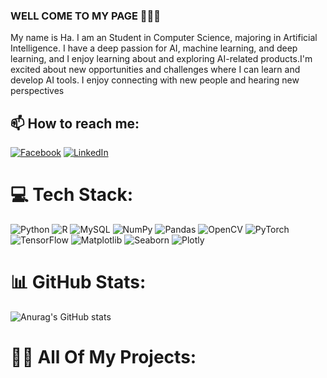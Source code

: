 ### WELL COME TO MY PAGE 👋👋👋
My name is Ha. I am an Student in Computer Science, majoring in Artificial Intelligence. I have a deep passion for AI, machine learning, and deep learning, and I enjoy learning about and exploring AI-related products.I'm excited about new opportunities and challenges where I can learn and develop AI tools. I enjoy connecting with new people and hearing new perspectives

## 📫 How to reach me:
[![Facebook](https://img.shields.io/badge/Facebook-%231877F2.svg?logo=Facebook&logoColor=white)](#)
[![LinkedIn](https://img.shields.io/badge/LinkedIn-%230077B5.svg?logo=linkedin&logoColor=white)](#)

# 💻 Tech Stack:
![Python](https://img.shields.io/badge/python-3670A0?style=plastic&logo=python&logoColor=ffdd54)
![R](https://img.shields.io/badge/R-276DC3?style=plastic&logo=r&logoColor=white)
![MySQL](https://img.shields.io/badge/mysql-%2300000f.svg?style=plastic&logo=mysql&logoColor=white) 
![NumPy](https://img.shields.io/badge/numpy-%23013243.svg?style=plastic&logo=numpy&logoColor=white) 
![Pandas](https://img.shields.io/badge/pandas-%23150458.svg?style=plastic&logo=pandas&logoColor=white)
![OpenCV](https://img.shields.io/badge/OpenCV-%23white.svg?style=plastic&logo=opencv&logoColor=white)
![PyTorch](https://img.shields.io/badge/PyTorch-%23EE4C2C.svg?style=plastic&logo=PyTorch&logoColor=white)
![TensorFlow](https://img.shields.io/badge/TensorFlow-%23FF6F00.svg?style=plastic&logo=TensorFlow&logoColor=white)
![Matplotlib](https://img.shields.io/badge/Matplotlib-%23ffffff.svg?style=plastic&logo=Matplotlib&logoColor=black)
![Seaborn](https://img.shields.io/badge/Seaborn-%2300287B.svg?style=plastic&logo=Seaborn&logoColor=white)
![Plotly](https://img.shields.io/badge/Plotly-%233F4F75.svg?style=plastic&logo=Plotly&logoColor=white)
# 📊 GitHub Stats:
![Anurag's GitHub stats](https://github-readme-stats.vercel.app/api?username=nguyendinhhieu1309&theme=tokyonight&show_icons=true)


# 👨‍💻 All Of My Projects:
